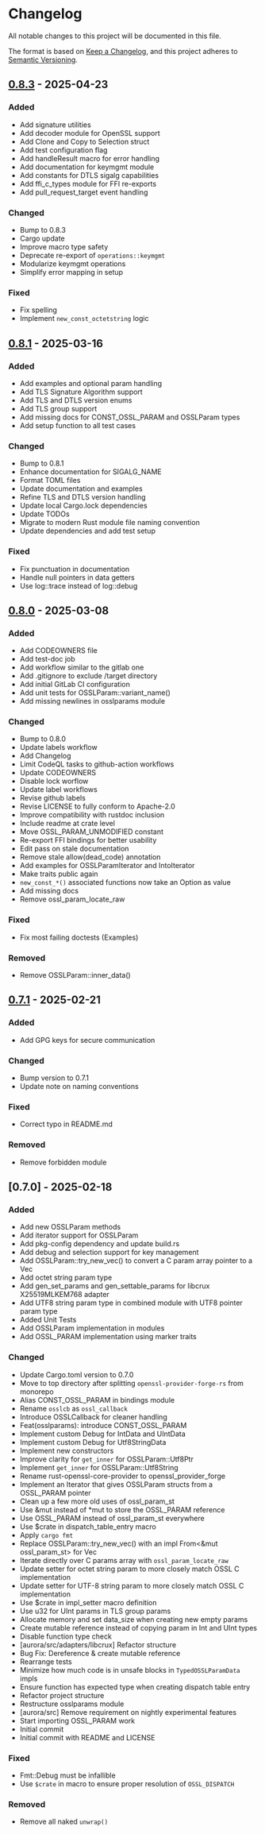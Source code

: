 # Changelog

All notable changes to this project will be documented in this file.

The format is based on [Keep a Changelog](https://keepachangelog.com/en/1.0.0/),
and this project adheres to [Semantic Versioning](https://semver.org/spec/v2.0.0.html).

## [0.8.3] - 2025-04-23

### Added
- Add signature utilities
- Add decoder module for OpenSSL support
- Add Clone and Copy to Selection struct
- Add test configuration flag
- Add handleResult macro for error handling
- Add documentation for keymgmt module
- Add constants for DTLS sigalg capabilities
- Add ffi_c_types module for FFI re-exports
- Add pull_request_target event handling

### Changed
- Bump to 0.8.3
- Cargo update
- Improve macro type safety
- Deprecate re-export of `operations::keymgmt`
- Modularize keymgmt operations
- Simplify error mapping in setup

### Fixed
- Fix spelling
- Implement `new_const_octetstring` logic

## [0.8.1] - 2025-03-16

### Added
- Add examples and optional param handling
- Add TLS Signature Algorithm support
- Add TLS and DTLS version enums
- Add TLS group support
- Add missing docs for CONST_OSSL_PARAM and OSSLParam types
- Add setup function to all test cases

### Changed
- Bump to 0.8.1
- Enhance documentation for SIGALG_NAME
- Format TOML files
- Update documentation and examples
- Refine TLS and DTLS version handling
- Update local Cargo.lock dependencies
- Update TODOs
- Migrate to modern Rust module file naming convention
- Update dependencies and add test setup

### Fixed
- Fix punctuation in documentation
- Handle null pointers in data getters
- Use log::trace instead of log::debug

## [0.8.0] - 2025-03-08

### Added
- Add CODEOWNERS file
- Add test-doc job
- Add workflow similar to the gitlab one
- Add .gitignore to exclude /target directory
- Add initial GitLab CI configuration
- Add unit tests for OSSLParam::variant_name()
- Add missing newlines in osslparams module

### Changed
- Bump to 0.8.0
- Update labels workflow
- Add Changelog
- Limit CodeQL tasks to github-action workflows
- Update CODEOWNERS
- Disable lock worflow
- Update label workflows
- Revise github labels
- Revise LICENSE to fully conform to Apache-2.0
- Improve compatibility with rustdoc inclusion
- Include readme at crate level
- Move OSSL_PARAM_UNMODIFIED constant
- Re-export FFI bindings for better usability
- Edit pass on stale documentation
- Remove stale allow(dead_code) annotation
- Add examples for OSSLParamIterator and IntoIterator
- Make traits public again
- `new_const_*()` associated functions now take an Option as value
- Add missing docs
- Remove ossl_param_locate_raw

### Fixed
- Fix most failing doctests (Examples)

### Removed
- Remove OSSLParam::inner_data()

## [0.7.1] - 2025-02-21

### Added
- Add GPG keys for secure communication

### Changed
- Bump version to 0.7.1
- Update note on naming conventions

### Fixed
- Correct typo in README.md

### Removed
- Remove forbidden module

## [0.7.0] - 2025-02-18

### Added
- Add new OSSLParam methods
- Add iterator support for OSSLParam
- Add pkg-config dependency and update build.rs
- Add debug and selection support for key management
- Add OSSLParam::try_new_vec() to convert a C param array pointer to a Vec<OSSLParam>
- Add octet string param type
- Add gen_set_params and gen_settable_params for libcrux X25519MLKEM768 adapter
- Add UTF8 string param type in combined module with UTF8 pointer param type
- Added Unit Tests
- Add OSSLParam implementation in modules
- Add OSSL_PARAM implementation using marker traits

### Changed
- Update Cargo.toml version to 0.7.0
- Move to top directory after splitting `openssl-provider-forge-rs` from monorepo
- Alias CONST_OSSL_PARAM in bindings module
- Rename `osslcb` as `ossl_callback`
- Introduce OSSLCallback for cleaner handling
- Feat(osslparams): introduce CONST_OSSL_PARAM
- Implement custom Debug for IntData and UIntData
- Implement custom Debug for Utf8StringData
- Implement new constructors
- Improve clarity for `get_inner` for OSSLParam::Utf8Ptr
- Implement `get_inner` for OSSLParam::Utf8String
- Rename rust-openssl-core-provider to openssl_provider_forge
- Implement an Iterator that gives OSSLParam structs from a OSSL_PARAM pointer
- Clean up a few more old uses of ossl_param_st
- Use &mut instead of *mut to store the OSSL_PARAM reference
- Use OSSL_PARAM instead of ossl_param_st everywhere
- Use $crate in dispatch_table_entry macro
- Apply `cargo fmt`
- Replace OSSLParam::try_new_vec() with an impl From<&mut ossl_param_st> for Vec<OSSLParam>
- Iterate directly over C params array with `ossl_param_locate_raw`
- Update setter for octet string param to more closely match OSSL C implementation
- Update setter for UTF-8 string param to more closely match OSSL C implementation
- Use $crate in impl_setter macro definition
- Use u32 for UInt params in TLS group params
- Allocate memory and set data_size when creating new empty params
- Create mutable reference instead of copying param in Int and UInt types
- Disable function type check
- [aurora/src/adapters/libcrux] Refactor structure
- Bug Fix: Dereference & create mutable reference
- Rearrange tests
- Minimize how much code is in unsafe blocks in `TypedOSSLParamData` impls
- Ensure function has expected type when creating dispatch table entry
- Refactor project structure
- Restructure osslparams module
- [aurora/src] Remove requirement on nightly experimental features
- Start importing OSSL_PARAM work
- Initial commit
- Initial commit with README and LICENSE

### Fixed
- Fmt::Debug must be infallible
- Use `$crate` in macro to ensure proper resolution of `OSSL_DISPATCH`

### Removed
- Remove all naked `unwrap()`

[0.8.3]: https://github.com///compare/v0.8.1..v0.8.3
[0.8.1]: https://github.com///compare/v0.8.0..v0.8.1
[0.8.0]: https://github.com///compare/v0.7.1..v0.8.0
[0.7.1]: https://github.com///compare/v0.7.0..v0.7.1

<!-- generated by git-cliff -->
